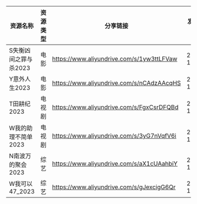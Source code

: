 | 资源名称          | 资源类型 | 分享链接                                      | 发布时间       |
| ------------- | ---- | ----------------------------------------- | ---------- |
| S失衡凶间之罪与杀2023 | 电影   | https://www.aliyundrive.com/s/1yw3ttLFVaw | 2023-10-15 |
| Y意外人生2023     | 电影   | https://www.aliyundrive.com/s/nCAdzAAcqHS | 2023-10-15 |
| T田耕纪2023      | 电视剧  | https://www.aliyundrive.com/s/FgxCsrDFQBd | 2023-10-15 |
| W我的助理不简单2023  | 电视剧  | https://www.aliyundrive.com/s/3yG7nVqfV6i | 2023-10-15 |
| N南波万的聚会2023   | 综艺   | https://www.aliyundrive.com/s/aX1cUAahbiY | 2023-10-15 |
| W我可以47_2023   | 综艺   | https://www.aliyundrive.com/s/gJexcigG6Qr | 2023-10-15 |
